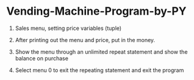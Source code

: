 # Vending-Machine-Program-by-PY

1. Sales menu, setting price variables (tuple)

2. After printing out the menu and price, put in the money.

3. Show the menu through an unlimited repeat statement and show the balance on purchase

4. Select menu 0 to exit the repeating statement and exit the program
